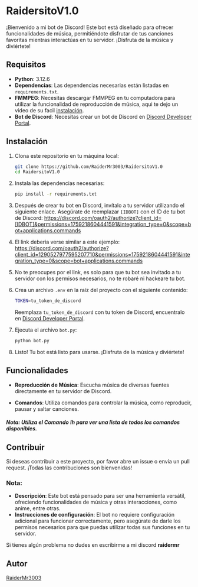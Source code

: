 # RaidersitoV1.0

¡Bienvenido a mi bot de Discord! Este bot está diseñado para ofrecer funcionalidades de música, permitiéndote disfrutar de tus canciones favoritas mientras interactúas en tu servidor. ¡Disfruta de la música y diviértete!

## Requisitos

- **Python**: 3.12.6
- **Dependencias**: Las dependencias necesarias están listadas en `requirements.txt`.
- **FMMPEG**: Necesitas descargar FMMPEG en tu computadora para utilizar la funcionalidad de reproducción de música, aqui te dejo un video de su facil <a href="https://www.youtube.com/watch?v=JR36oH35Fgg">instalación</a>.
- **Bot de Discord**: Necesitas crear un bot de Discord en <a href="https://discord.com/developers/applications">Discord Developer Portal</a>.

## Instalación

1. Clona este repositorio en tu máquina local:
   ```bash
   git clone https://github.com/RaiderMr3003/RaidersitoV1.0
   cd RaidersitoV1.0
   ```

2. Instala las dependencias necesarias:
   ```bash
   pip install -r requirements.txt
   ```

3. Después de crear tu bot en Discord, invítalo a tu servidor utilizando el siguiente enlace. Asegúrate de reemplazar `[IDBOT]` con el ID de tu bot de Discord:
https://discord.com/oauth2/authorize?client_id=[IDBOT]&permissions=1759218604441591&integration_type=0&scope=bot+applications.commands

4. El link deberia verse similar a este ejemplo: https://discord.com/oauth2/authorize?client_id=1290527977595207710&permissions=1759218604441591&integration_type=0&scope=bot+applications.commands

5. No te preocupes por el link, es solo para que tu bot sea invitado a tu servidor con los permisos necesarios, no te robaré ni hackeare tu bot.

6. Crea un archivo `.env` en la raíz del proyecto con el siguiente contenido:
   ```bash
   TOKEN=tu_token_de_discord
   ```
   Reemplaza `tu_token_de_discord` con tu token de Discord, encuentralo en <a href="https://discord.com/developers/applications">Discord Developer Portal</a>.

7. Ejecuta el archivo `bot.py`:
   ```bash
   python bot.py
   ```

8. Listo! Tu bot está listo para usarse. ¡Disfruta de la música y diviértete!


## Funcionalidades
- **Reproducción de Música**: Escucha música de diversas fuentes directamente en tu servidor de Discord.

- **Comandos**: Utiliza comandos para controlar la música, como reproducir, pausar y saltar canciones.
##### Nota: Utiliza el Comando **!h** para ver una lista de todos los comandos disponibles.

## Contribuir
Si deseas contribuir a este proyecto, por favor abre un issue o envía un pull request. ¡Todas las contribuciones son bienvenidas!

### Nota:
- **Descripción**: Este bot está pensado para ser una herramienta versátil, ofreciendo funcionalidades de música y otras interacciones, como anime, entre otras.
- **Instrucciones de configuración**: El bot no requiere configuración adicional para funcionar correctamente, pero asegúrate de darle los permisos necesarios para que puedas utilizar todas sus funciones en tu servidor.

Si tienes algún problema no dudes en escribirme a mi discord **raidermr**

## Autor
[RaiderMr3003](https://github.com/RaiderMr3003)
